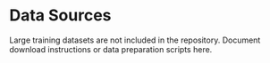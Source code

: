 # Data Sources

Large training datasets are not included in the repository. Document download instructions or data preparation scripts here.
